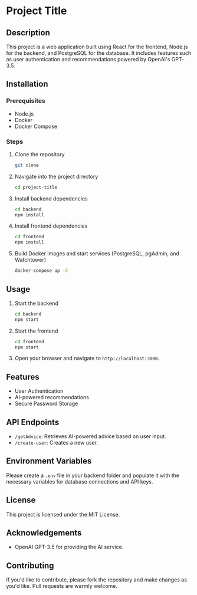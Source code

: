 # Project Title

## Description

This project is a web application built using React for the frontend, Node.js for the backend, and PostgreSQL for the database. It includes features such as user authentication and recommendations powered by OpenAI's GPT-3.5.

## Installation

### Prerequisites

- Node.js
- Docker
- Docker Compose

### Steps

1. Clone the repository

    ```bash
    git clone 
    ```

2. Navigate into the project directory

    ```bash
    cd project-title
    ```

3. Install backend dependencies

    ```bash
    cd backend
    npm install
    ```

4. Install frontend dependencies

    ```bash
    cd frontend
    npm install
    ```

5. Build Docker images and start services (PostgreSQL, pgAdmin, and Watchtower)

    ```bash
    docker-compose up -d
    ```

## Usage

1. Start the backend

    ```bash
    cd backend
    npm start
    ```

2. Start the frontend

    ```bash
    cd frontend
    npm start
    ```

3. Open your browser and navigate to `http://localhost:3000`.

## Features

- User Authentication
- AI-powered recommendations
- Secure Password Storage

## API Endpoints

- `/getAdvice`: Retrieves AI-powered advice based on user input.
- `/create-user`: Creates a new user.

## Environment Variables

Please create a `.env` file in your backend folder and populate it with the necessary variables for database connections and API keys.

## License

This project is licensed under the MIT License.

## Acknowledgements

- OpenAI GPT-3.5 for providing the AI service.

## Contributing

If you'd like to contribute, please fork the repository and make changes as you'd like. Pull requests are warmly welcome.

